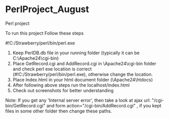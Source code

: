# PerlProject_August
Perl project

To run this project Follow these steps

#!C:/Strawberry/perl/bin/perl.exe
1. Keep PerlDB.db file in your running folder (typically it can be C:\Apache24\cgi-bin)
2. Place GetRecord.cgi and AddRecord.cgi in \Apache24\cgi-bin folder and check perl exe location is correct (#!C:/Strawberry/perl/bin/perl.exe), otherwise change the location.
3. Place Index.html in your html document folder (\Apache24\htdocs)
4. After following above steps run the localhost/index.html
5. Check out screenshots for better understanding

Note: If you get any 'Internal server error', then take a look at ajax url: "/cgi-bin/GetRecord.cgi" and form action="/cgi-bin/AddRecord.cgi" , if you kept files in some other folder then change these paths.
